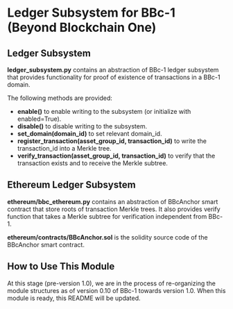 Ledger Subsystem for BBc-1 (Beyond Blockchain One)
===========================================
## Ledger Subsystem
**ledger_subsystem.py** contains an abstraction of BBc-1 ledger subsystem that provides functionality for proof of existence of transactions in a BBc-1 domain.

The following methods are provided:

* **enable()** to enable writing to the subsystem (or initialize with enabled=True).
* **disable()** to disable writing to the subsystem.
* **set_domain(domain_id)** to set relevant domain_id.
* **register_transaction(asset_group_id, transaction_id)** to write the transaction_id into a Merkle tree.
* **verify_transaction(asset_group_id, transaction_id)** to verify that the transaction exists and to receive the Merkle subtree.

## Ethereum Ledger Subsystem
**ethereum/bbc_ethereum.py** contains an abstraction of BBcAnchor smart contract that store roots of transaction Merkle trees. It also provides verify function that takes a Merkle subtree for verification independent from BBc-1.

**ethereum/contracts/BBcAnchor.sol** is the solidity source code of the BBcAnchor smart contract.

## How to Use This Module
At this stage (pre-version 1.0), we are in the process of re-organizing the module structures as of version 0.10 of BBc-1 towards version 1.0. When this module is ready, this README will be updated.
